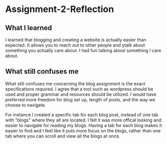 # Assignment-2-Reflection

## What I learned

I learned that blogging and creating a website is actually easier than expected. It allows you to reach out to other people and ytalk about something you actually care about. I had fun talking about something I care about. 

## What still confuses me

What still confuses me concerning the blog assignment is the exact specifications required. I agree that a tool such as wordpress should be used and proper grammar and resources should be utilized. I would have preferred more freedom for blog set up, length of posts, and the way we choose to navigate. 

For instance I created a specific tab for each blog post, instead of one tab with "blogs" where they all are located. I felt it was more offical looking and easier to navigate for reading my blogs. Having a tab for each blog makes it easier to find and I feel like it puts more focus on the blogs, rather than one tab where you can scroll and view all the blogs at once. 
